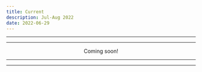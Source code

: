 ```yaml
---
title: Current
description: Jul-Aug 2022
date: 2022-06-29
---
```


---
---

<div align="center">
Coming soon!
</div>

---
---
